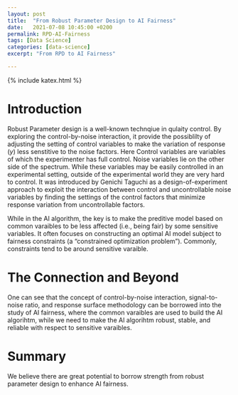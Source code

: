 ```yaml
---
layout: post
title:  "From Robust Parameter Design to AI Fairness"
date:   2021-07-08 10:45:00 +0200
permalink: RPD-AI-Fairness
tags: [Data Science]
categories: [data-science]
excerpt: "From RPD to AI Fairness"

---
```

{% include katex.html %}
# Introduction

Robust Parameter design is a well-known technqiue in qulaity control. 
By exploring the control-by-noise interaction, it provide the possiblilty of adjusting the setting of control variables to make the variation of response ($y$) less senstitive to the noise factors. 
Here Control variables are variables of which the experimenter has full control. Noise variables lie on the other side of the spectrum. 
While these variables may be easily controlled in an experimental setting, outside of the experimental world they are very hard to control.
It was introduced by Genichi Taguchi as a design-of-experiment approach to exploit the interaction between control and uncontrollable noise variables by finding the settings of the control factors that minimize response variation from uncontrollable factors.

While in the AI algorithm, the key is to make the preditive model based on common varaibles to be less affected (i.e., being fair) by some sensitive variables. It often focuses on constructing an optimal AI model subject to fairness constraints (a “constrained optimization problem”).  Commonly, constraints tend to be around sensitive varaible. 

# The Connection and Beyond

One can see that the concept of control-by-noise interaction, signal-to-noise ratio, and response surface methodology can be borrowed into the study of AI fairness, where the common varaibles are used to build the AI algorihtm, while we need to make the AI algorihtm robust, stable, and reliable with respect to sensitive varaibles. 

# Summary
We believe there are great potential to borrow strength from robust parameter design to enhance AI fairness. 
